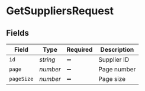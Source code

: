 # GetSuppliersRequest


## Fields

| Field              | Type               | Required           | Description        |
| ------------------ | ------------------ | ------------------ | ------------------ |
| `id`               | *string*           | :heavy_minus_sign: | Supplier ID        |
| `page`             | *number*           | :heavy_minus_sign: | Page number        |
| `pageSize`         | *number*           | :heavy_minus_sign: | Page size          |